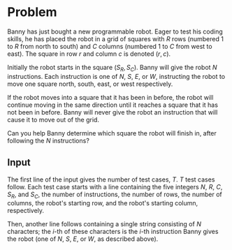 # Problem

Banny has just bought a new programmable robot. Eager to test his coding skills, he has placed the robot in a grid of squares with $R$ rows (numbered $1$ to $R$ from north to south) and $C$ columns (numbered $1$ to $C$ from west to east). The square in row $r$ and column $c$ is denoted $(r,c)$.

Initially the robot starts in the square $(S_R
, S_C)$. Banny will give the robot $N$ instructions. Each instruction is one of $N$, $S$, $E$, or $W$, instructing the robot to move one square north, south, east, or west respectively.

If the robot moves into a square that it has been in before, the robot will continue moving in the same direction until it reaches a square that it has not been in before. Banny will never give the robot an instruction that will cause it to move out of the grid.

Can you help Banny determine which square the robot will finish in, after following the $N$ instructions?

## Input

The first line of the input gives the number of test cases, $T$. $T$ test cases follow. Each test case starts with a line containing the five integers $N$, $R$, $C$, $S_R$, and $S_C$, the number of instructions, the number of rows, the number of columns, the robot's starting row, and the robot's starting column, respectively.

Then, another line follows containing a single string consisting of $N$ characters; the $i$-th of these characters is the $i$-th instruction Banny gives the robot (one of $N$, $S$, $E$, or $W$, as described above).
